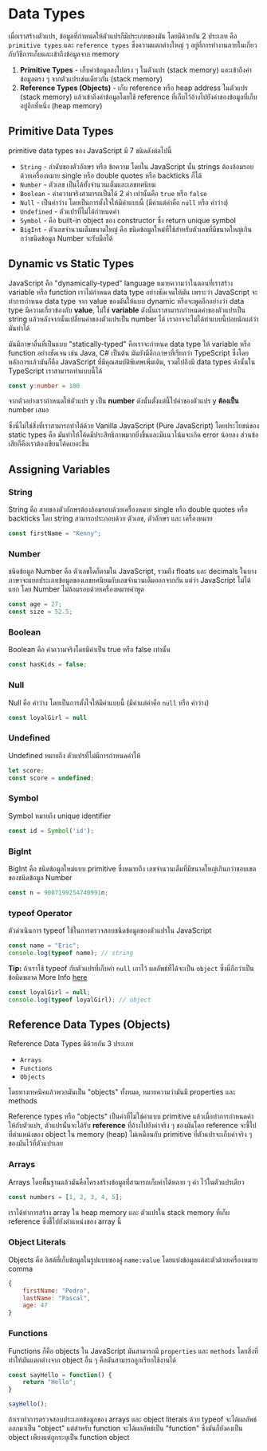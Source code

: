 # Data Types

เมื่อเราสร้างตัวแปร, ข้อมูลที่กำหนดให้ตัวแปรก็มีประเภทของมัน โดยมีด้วยกัน 2 ประเภท คือ `primitive types` และ `reference types` ซึ่งความแตกต่างใหญ่ ๆ อยู่ที่การทำงานภายในเกี่ยวกับวิธีการเก็บและเข้าถึงข้อมูลจาก memory

1. **Primitive Types** - เก็บค่าข้อมูลลงไปตรง ๆ ในตัวแปร (stack memory) และเข้าถึงค่าข้อมูลตรง ๆ จากตัวแปรเช่นเดียวกัน (stack memory)
2. **Reference Types (Objects)** - เก็บ reference หรือ heap address ในตัวแปร (stack memory) แล้วเข้าถึงค่าข้อมูลโดยใช้ reference ที่เก็บไว้อ้างไปยังค่าของข้อมูลที่เก็บอยู่อีกที่หนึ่ง (heap memory)

## Primitive Data Types 

primitive data types ของ JavaScript มี 7 ชนิดดังต่อไปนี้

- `String` - ลำดับของตัวอักษร หรือ ข้อความ โดยใน JavaScript นั้น strings ต้องล้อมรอบด้วยเครื่องหมาย single หรือ double quotes หรือ backticks ก็ได้
- `Number` - ตัวเลข เป็นได้ทั้งจำนวนเต็มและเลขทศนิยม
- `Boolean` - ค่าความจริงสามารถเป็นได้ 2 ค่า เท่านั้นคือ `true` หรือ `false`
- `Null` - เป็นค่าว่าง โดยเป็นการตั้งใจให้มีค่าแบบนี้ (มีค่าแต่ค่าคือ `null` หรือ ค่าว่าง)
- `Undefined` - ตัวแปรที่ไม่ได้กำหนดค่า
- `Symbol` - คือ built-in object ของ constructor ซึ่ง return unique symbol
- `BigInt` - ตัวเลขจำนวนเต็มขนาดใหญ่ คือ ชนิดข้อมูลใหม่ที่ใช้สำหรับตัวเลขที่มีขนาดใหญ่เกินกว่าชนิดข้อมูล Number จะรับมือได้

## Dynamic vs Static Types

JavaScript คือ "dynamically-typed" language หมายความว่าในตอนที่เราสร้าง variable หรือ function เราไม่กำหนด data type อย่างชัดเจนให้มัน เพราะว่า JavaScript จะทำการกำหนด data type จาก value ของมันให้แบบ dynamic หรือจะพูดอีกอย่างว่า data type มีความเกี่ยวข้องกับ **value**, ไม่ใช่ **variable** ดังนั้นเราสามารถกำหนดค่าของตัวแปรเป็น string แล้วหลังจากนั้นเปลี่ยนค่าของตัวแปรเป็น number ได้ เราอาจจะไม่ได้ทำแบบนี้บ่อยนักแต่ว่ามันทำได้

มันมีภาษาอื่นที่เป็นแบบ "statically-typed" คือเราจะกำหนด data type ให้ variable หรือ function อย่างชัดเจน เช่น Java, C# เป็นต้น มันยังมีอีกภาษาที่เรียกว่า TypeScript ซึ่งโดยหลักการแล้วมันก็คือ JavaScript ที่มีคุณสมบัติพิเศษเพิ่มเติม, รวมไปถึงมี data types ดังนั้นใน TypeScript เราสามารถทำแบบนี้ได้
```typescript
const y:number = 100
```
จากตัวอย่างเรากำหนดให้ตัวแปร y เป็น **number** ดังนั้นตั้งแต่นี้ไปค่าของตัวแปร y **ต้องเป็น** number เสมอ

ซึ่งนี่ไม่ใช่สิ่งที่เราสามารถทำได้ด้วย Vanilla JavaScript (Pure JavaScript) โดยประโยชน์ของ static types คือ มันทำให้โค้ดมีประสิทธิภาพมากยิ่งขึ้นและมีแนวโน้มจะเกิด error น้อยลง ส่วนข้อเสียก็คือเราต้องเขียนโค้ดเยอะขึ้น

## Assigning Variables

### String

String คือ สายของตัวอักษรต้องล้อมรอบด้วยเครื่องหมาย single หรือ double quotes หรือ backticks โดย string สามารถประกอบด้วย ตัวเลข, ตัวอักษร และ เครื่องหมาย
```javascript
const firstName = "Kenny";
```

### Number

ชนิดข้อมูล Number คือ ตัวเลขใดก็ตามใน JavaScript, รวมถึง floats และ decimals ในบางภาษาจะแยกประเภทข้อมูลของเลขทศนิยมกับเลขจำนวนเต็มออกจากกัน แต่ว่า JavaScript ไม่ได้แยก โดย Number ไม่ล้อมรอบด้วยเครื่องหมายคำพูด
```javascript
const age = 27;
const size = 52.5;
```

### Boolean

Boolean คือ ค่าความจริงโดยมีค่าเป็น true หรือ false เท่านั้น
```javascript
const hasKids = false;
```

### Null

Null คือ ค่าว่าง โดยเป็นการตั้งใจให้มีค่าแบบนี้ (มีค่าแต่ค่าคือ `null` หรือ ค่าว่าง)
```javascript
const loyalGirl = null
```

### Undefined

Undefined หมายถึง ตัวแปรที่ไม่มีการกำหนดค่าให้
```javascript
let score;
const score = undefined;
```

### Symbol

Symbol หมายถึง unique identifier
```javascript
const id = Symbol('id');
```

### BigInt

BigInt คือ ชนิดข้อมูลใหม่แบบ primitive ซึ่งหมายถึง เลขจำนวนเต็มที่มีขนาดใหญ่เกินกว่าขอบเขตของชนิดข้อมูล Number
```javascript
const n = 9007199254740991n;
```

### typeof Operator

ตัวดำเนินการ typeof ใช้ในการตรวจสอบชนิดข้อมูลของตัวแปรใน JavaScript
```javascript
const name = "Eric";
console.log(typeof name); // string
```

**Tip:** ถ้าเราใช้ typeof กับตัวแปรที่เก็บค่า `null` เอาไว้ ผลลัพธ์ที่ได้จะเป็น `object` ซึ่งนี่ถือว่าเป็นข้อผิดพลาด More Info [here](https://developer.mozilla.org/en-US/docs/Web/JavaScript/Reference/Operators/typeof#typeof_null)
```javascript
const loyalGirl = null;
console.log(typeof loyalGirl); // object
```

## Reference Data Types (Objects)

Reference Data Types มีด้วยกัน 3 ประเภท

- `Arrays`
- `Functions`
- `Objects`

โดยทางเทคนิคแล้วพวกมันเป็น "objects" ทั้งหมด, หมายความว่ามันมี properties และ methods

Reference types หรือ "objects" เป็นค่าที่ไม่ใช่ค่าแบบ primitive แล้วเมื่อทำการกำหนดค่าให้กับตัวแปร, ตัวแปรนั้นจะได้รับ **reference** ที่อ้างไปยังค่าจริง ๆ ของมันโดย reference จะชี้ไปที่ตำแหน่งของ object ใน memory (heap) ไม่เหมือนกับ primitive ที่ตัวแปรจะเก็บค่าจริง ๆ ของมันไว้ที่ตัวแปรเลย

### Arrays

Arrays โดยพื้นฐานแล้วมันคือโครงสร้างข้อมูลที่สามารถเก็บค่าได้หลาย ๆ ค่า ไว้ในตัวแปรเดียว
```javascript
const numbers = [1, 2, 3, 4, 5];
```
เราได้ทำการสร้าง array ใน heap memory และ ตัวแปรใน stack memory ที่เก็บ reference ซึ่งชี้ไปยังตำแหน่งของ array นี้

### Object Literals

Objects คือ ลิสต์ที่เก็บข้อมูลในรูปแบบของคู่ `name:value` โดยแบ่งข้อมูลแต่ละตัวด้วยเครื่องหมาย comma 
```javascript
{
	firstName: "Pedro",
	lastName: "Pascal",
	age: 47
}
```

### Functions

Functions ก็คือ objects ใน JavaScript มันสามารถมี `properties` และ `methods` โดยสิ่งที่ทำให้มันแตกต่างจาก object อื่น ๆ คือมันสามารถถูกเรียกใช้งานได้
```javascript
const sayHello = function() {
	return "Hello";
}

sayHello();
```

ถ้าเราทำการตรวจสอบประเภทข้อมูลของ arrays และ object literals ด้วย typeof จะได้ผลลัพธ์ออกมาเป็น "object" แต่สำหรับ function จะได้ผลลัพธ์เป็น "function" ซึ่งมันก็ยังคงเป็น object เพียงแต่ถูกระบุเป็น function object


